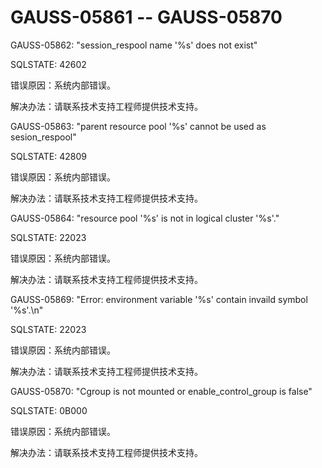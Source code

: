 # GAUSS-05861 -- GAUSS-05870

GAUSS-05862: "session\_respool name '%s' does not exist"

SQLSTATE: 42602

错误原因：系统内部错误。

解决办法：请联系技术支持工程师提供技术支持。

GAUSS-05863: "parent resource pool '%s' cannot be used as sesion\_respool"

SQLSTATE: 42809

错误原因：系统内部错误。

解决办法：请联系技术支持工程师提供技术支持。

GAUSS-05864: "resource pool '%s' is not in logical cluster '%s'."

SQLSTATE: 22023

错误原因：系统内部错误。

解决办法：请联系技术支持工程师提供技术支持。

GAUSS-05869: "Error: environment variable '%s' contain invaild symbol '%s'.\\n"

SQLSTATE: 22023

错误原因：系统内部错误。

解决办法：请联系技术支持工程师提供技术支持。

GAUSS-05870: "Cgroup is not mounted or enable\_control\_group is false"

SQLSTATE: 0B000

错误原因：系统内部错误。

解决办法：请联系技术支持工程师提供技术支持。

